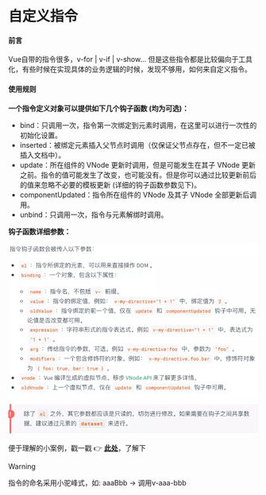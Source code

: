 # 自定义指令

#### 前言

Vue自带的指令很多，v-for | v-if | v-show...
但是这些指令都是比较偏向于工具化，有些时候在实现具体的业务逻辑的时候，发现不够用，如何来自定义指令。

#### 使用规则

**一个指令定义对象可以提供如下几个钩子函数 (均为可选)：**

- bind：只调用一次，指令第一次绑定到元素时调用，在这里可以进行一次性的初始化设置。
- inserted：被绑定元素插入父节点时调用（仅保证父节点存在，但不一定已被插入文档中）。
- update：所在组件的 VNode 更新时调用，但是可能发生在其子 VNode 更新之前。指令的值可能发生了改变，也可能没有。但是你可以通过比较更新前后的值来忽略不必要的模板更新 (详细的钩子函数参数见下)。
- componentUpdated：指令所在组件的 VNode 及其子 VNode 全部更新后调用。
- unbind：只调用一次，指令与元素解绑时调用。

**钩子函数详细参数：**

![演示](../_images/directive.png)

便于理解的小案例，戳一戳
:point_right:
[**此处**](https://github.com/Hyhello/vue-note/blob/master/example/back.js)，了解下

> [!WARNING]
> 指令的命名采用小驼峰式，如: aaaBbb -> 调用v-aaa-bbb
